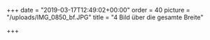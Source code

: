 +++
date = "2019-03-17T12:49:02+00:00"
order = 40
picture = "/uploads/IMG_0850_bf.JPG"
title = "4 Bild über die gesamte Breite"

+++
